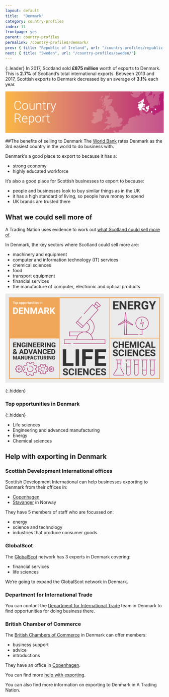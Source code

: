 ```yaml
---
layout: default
title:  "Denmark"
category: country-profiles
index: 11
frontpage: yes
parent: country-profiles
permalink: /country-profiles/denmark/
prev: { title: "Republic of Ireland", url: "/country-profiles/republic-of-ireland/"}
next: { title: "Sweden", url: "/country-profiles/sweden/"}
---
```


{:.leader}
In 2017, Scotland sold **£875 million** worth of exports to Denmark. This is **2.7%** of Scotland’s total international exports. Between 2013 and 2017, Scottish exports to Denmark decreased by an average of **3.1%** each year.

![An image of Denmark outlined on a map](/assets/images/country_maps/12-Denmark.png)

##The benefits of selling to Denmark
The [World Bank](http://www.doingbusiness.org/en/rankings) rates Denmark as the 3rd easiest country in the world to do business with.

Denmark’s a good place to export to because it has a:

* strong economy
* highly educated workforce

It’s also a good place for Scottish businesses to export to because:

* people and businesses look to buy similar things as in the UK
* it has a high standard of living, so people have money to spend
* UK brands are trusted there

## What we could sell more of
A Trading Nation uses evidence to work out [what Scotland could sell more of](https://tradingnation.mygov.scot/what-people-are-buying/).

In Denmark, the key sectors where Scotland could sell more are:

* machinery and equipment
* computer and information technology (IT) services
* chemical sciences
* food
* transport equipment
* financial services
* the manufacture of computer, electronic and optical products

![An infographic of top opportunities in Denmark](/assets/images/country_infographics/11-Denmark-top-opportunities.png)

{:.hidden}
### Top opportunities in Denmark

{:.hidden}
* Life sciences
* Engineering and advanced manufacturing
* Energy
* Chemical sciences

## Help with exporting in Denmark

### Scottish Development International offices
Scottish Development International can help businesses exporting to Denmark from their offices in:

* [Copenhagen](https://www.sdi.co.uk/about-sdi/global-offices/europe-middle-east-and-africa/denmark-copenhagen)
* [Stavanger](https://www.sdi.co.uk/about-sdi/global-offices/europe-middle-east-and-africa/norway-stavanger) in Norway

They have 5 members of staff who are focussed on:

* energy
* science and technology
* industries that produce consumer goods


### GlobalScot
The [GlobalScot](https://www.globalscot.com/) network has 3 experts in Denmark covering:

* financial services
* life sciences

We’re going to expand the GlobalScot network in Denmark.


### Department for International Trade
You can contact the [Department for International Trade](https://www.gov.uk/world/organisations/department-for-international-trade-denmark#contact-us) team in Denmark to find opportunities for doing business there.  


### British Chamber of Commerce
The [British Chambers of Commerce](http://www.bccd.dk/) in Denmark can offer members:

* business support
* advice
* introductions

They have an office in [Copenhagen](http://www.bccd.dk/?pageid=37&menuid=44&languageid=0).

You can find more [help with exporting](https://tradingnation.mygov.scot/help-for-businesses/).

You can also find more information on exporting to Denmark in A Trading Nation.
